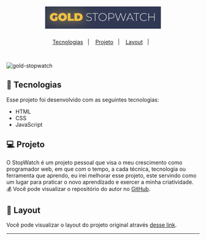 <h1 align="center">
  <img alt="StopWatch" title="StopWatch" src="stopwatch.png" width="60%"/>
</h1>

<p align="center">
  <a href="#-tecnologias">Tecnologias</a>&nbsp;&nbsp;&nbsp;|&nbsp;&nbsp;&nbsp;
  <a href="#-projeto">Projeto</a>&nbsp;&nbsp;&nbsp;|&nbsp;&nbsp;&nbsp;
  <a href="#-layout">Layout</a>&nbsp;&nbsp;&nbsp;|&nbsp;&nbsp;&nbsp;
</p>

<br>

![gold-stopwatch](https://user-images.githubusercontent.com/83486018/120026548-9b9c2c80-bfc8-11eb-9e43-e0409d18d539.gif)

## 🚀 Tecnologias

Esse projeto foi desenvolvido com as seguintes tecnologias:

- HTML
- CSS
- JavaScript

## 💻 Projeto

O StopWatch é um projeto pessoal que visa o meu crescimento como programador web, em que com o tempo, a cada técnica, tecnologia ou ferramenta que aprendo, eu irei melhorar esse projeto, este servindo como um lugar para praticar o novo aprendizado e exercer a minha criatividade. 💰
Você pode visualizar o repositório do autor no [GitHub](https://github.com/tinloof/gold-stopwatch).

## 🔖 Layout

Você pode visualizar o layout do projeto original através [desse link](https://gold-stopwatch.netlify.app/).

---
